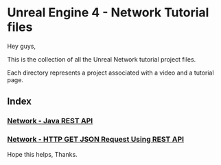 # Unreal Engine 4 - Network Tutorial files

Hey guys,

This is the collection of all the Unreal Network tutorial project files.

Each directory represents a project associated with a video and a tutorial page.

## Index
### [Network - Java REST API](https://github.com/jollymonsterstudio/UE4Network/tree/main/Network-Java-API)

### [Network - HTTP GET JSON Request Using REST API](https://github.com/jollymonsterstudio/UE4Network/tree/main/Network1)

Hope this helps, Thanks.